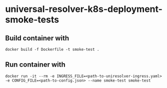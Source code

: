 # universal-resolver-k8s-deployment-smoke-tests

## Build container with

    docker build -f Dockerfile -t smoke-test .
    
## Run container with

    docker run -it --rm -e INGRESS_FILE=<path-to-uniresolver-ingress.yaml> -e CONFIG_FILE=<path-to-config.json> --name smoke-test smoke-test
